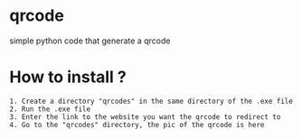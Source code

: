 # qrcode
simple python code that generate a qrcode

# How to install ?
```
1. Create a directory "qrcodes" in the same directory of the .exe file
2. Run the .exe file
3. Enter the link to the website you want the qrcode to redirect to
4. Go to the "qrcodes" directory, the pic of the qrcode is here
```

